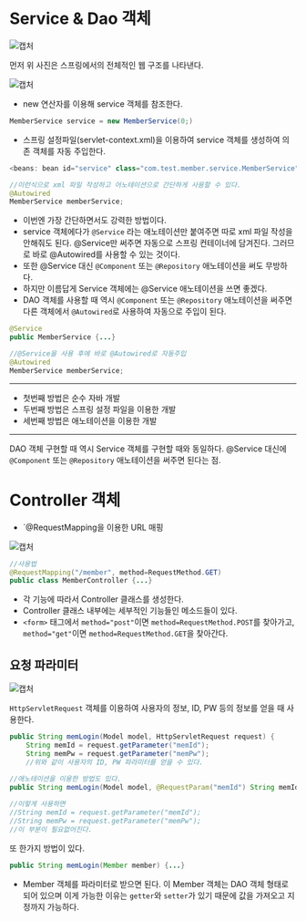 # Service & Dao 객체

![캡처](https://user-images.githubusercontent.com/55525868/108999520-c2a34380-76e5-11eb-9ae4-fb4ce7425255.PNG)

먼저 위 사진은 스프링에서의 전체적인 웹 구조를 나타낸다.

![캡처](https://user-images.githubusercontent.com/55525868/109002927-30516e80-76ea-11eb-9286-b7d75b6b9abb.PNG)

- new 연산자를 이용해 service 객체를 참조한다.

```java
MemberService service = new MemberService(0;)
```

- 스프링 설정파일(servlet-context.xml)을 이용하여 service 객체를 생성하여 의존 객체를 자동 주입한다.

```java
<beans: bean id="service" class="com.test.member.service.MemberService"></beans:bean>

//이런식으로 xml 파일 작성하고 어노테이션으로 간단하게 사용할 수 있다.
@Autowired
MemberService memberService;
```

- 이번엔 가장 간단하면서도 강력한 방법이다.
- service 객체에다가 `@Service` 라는 애노테이션만 붙여주면 따로 xml 파일 작성을 안해줘도 된다. @Service만 써주면 자동으로 스프링 컨테이너에 담겨진다. 그러므로 바로 @Autowired를 사용할 수 있는 것이다.
- 또한 @Service 대신 `@Component` 또는 `@Repository` 애노테이션을 써도 무방하다.
- 하지만 이름답게 Service 객체에는 @Service 애노테이션을 쓰면 좋겠다.
- DAO 객체를 사용할 때 역시 `@Component` 또는 `@Repository` 애노테이션을 써주면 다른 객체에서 `@Autowired`로 사용하여 자동으로 주입이 된다.

```java
@Service
public MemberService {...}

//@Service을 사용 후에 바로 @Autowired로 자동주입
@Autowired
MemberService memberService;
```

---

- 첫번째 방법은 순수 자바 개발
- 두번째 방법은 스프링 설정 파일을 이용한 개발
- 세번째 방법은 애노테이션을 이용한 개발

---

DAO 객체 구현할 때 역시 Service 객체를 구현할 때와 동일하다.
@Service 대신에 `@Component` 또는 `@Repository` 애노테이션을 써주면 된다는 점.

# Controller 객체

- `@RequestMapping을 이용한 URL 매핑

![캡처](https://user-images.githubusercontent.com/55525868/109009008-5595ab00-76f1-11eb-9b8f-8f51503d34eb.PNG)

```java
//사용법
@RequestMapping("/member", method=RequestMethod.GET)
public class MemberController {...}
```

- 각 기능에 따라서 Controller 클래스를 생성한다.
- Controller 클래스 내부에는 세부적인 기능들인 메소드들이 있다.
- `<form>` 태그에서 `method="post"`이면 `method=RequestMethod.POST`를 찾아가고, `method="get"`이면 `method=RequestMethod.GET`을 찾아간다.

## 요청 파라미터

![캡처](https://user-images.githubusercontent.com/55525868/109009454-e9677700-76f1-11eb-819d-6a4e55360577.PNG)

`HttpServletRequest` 객체를 이용하여 사용자의 정보, ID, PW 등의 정보를 얻을 때 사용한다.

```java
public String memLogin(Model model, HttpServletRequest request) {
	String memId = request.getParameter("memId");
	String memPw = request.getParameter("memPw");
	//위와 같이 사용자의 ID, PW 파라미터를 얻을 수 있다.
	
//애노테이션을 이용한 방법도 있다.
public String memLogin(Model model, @RequestParam("memId") String memId, @RequestParam("memPw") String memPw) {...}

//이렇게 사용하면
//String memId = request.getParameter("memId");
//String memPw = request.getParameter("memPw");
//이 부분이 필요없어진다.
```

또 한가지 방법이 있다.

```java
public String memLogin(Member member) {...}
```

- Member 객체를 파라미터로 받으면 된다. 이 Member 객체는 DAO 객체 형태로 되어 있으며 이게 가능한 이유는 `getter`와 `setter`가 있기 때문에 값을 가져오고 지정까지 가능하다.
